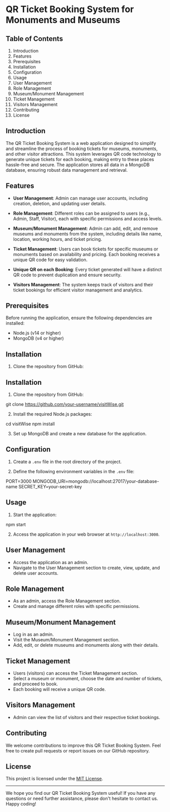 # QR Ticket Booking System for Monuments and Museums



## Table of Contents
1. Introduction
2. Features
3. Prerequisites
4. Installation
5. Configuration
6. Usage
7. User Management
8. Role Management
9. Museum/Monument Management
10. Ticket Management
11. Visitors Management
12. Contributing
13. License

## Introduction

The QR Ticket Booking System is a web application designed to simplify and streamline the process of booking tickets for museums, monuments, and other visitor attractions. This system leverages QR code technology to generate unique tickets for each booking, making entry to these places hassle-free and secure. The application stores all data in a MongoDB database, ensuring robust data management and retrieval.

## Features

- **User Management**: Admin can manage user accounts, including creation, deletion, and updating user details.

- **Role Management**: Different roles can be assigned to users (e.g., Admin, Staff, Visitor), each with specific permissions and access levels.

- **Museum/Monument Management**: Admin can add, edit, and remove museums and monuments from the system, including details like name, location, working hours, and ticket pricing.

- **Ticket Management**: Users can book tickets for specific museums or monuments based on availability and pricing. Each booking receives a unique QR code for easy validation.

- **Unique QR on each Booking**: Every ticket generated will have a distinct QR code to prevent duplication and ensure security.

- **Visitors Management**: The system keeps track of visitors and their ticket bookings for efficient visitor management and analytics.

## Prerequisites

Before running the application, ensure the following dependencies are installed:

- Node.js (v14 or higher)
- MongoDB (v4 or higher)

## Installation

1. Clone the repository from GitHub:


## Installation

1. Clone the repository from GitHub:

git clone https://github.com/your-username/visitWise.git

2. Install the required Node.js packages:

cd visitWise
npm install

3. Set up MongoDB and create a new database for the application.

## Configuration

1. Create a `.env` file in the root directory of the project.

2. Define the following environment variables in the `.env` file:

PORT=3000
MONGODB_URI=mongodb://localhost:27017/your-database-name
SECRET_KEY=your-secret-key

## Usage

1. Start the application:

npm start

2. Access the application in your web browser at `http://localhost:3000`.

## User Management

- Access the application as an admin.
- Navigate to the User Management section to create, view, update, and delete user accounts.

## Role Management

- As an admin, access the Role Management section.
- Create and manage different roles with specific permissions.

## Museum/Monument Management

- Log in as an admin.
- Visit the Museum/Monument Management section.
- Add, edit, or delete museums and monuments along with their details.

## Ticket Management

- Users (visitors) can access the Ticket Management section.
- Select a museum or monument, choose the date and number of tickets, and proceed to book.
- Each booking will receive a unique QR code.

## Visitors Management

- Admin can view the list of visitors and their respective ticket bookings.

## Contributing

We welcome contributions to improve this QR Ticket Booking System. Feel free to create pull requests or report issues on our GitHub repository.

## License

This project is licensed under the [MIT License](https://opensource.org/licenses/MIT).


---

We hope you find our QR Ticket Booking System useful! If you have any questions or need further assistance, please don't hesitate to contact us. Happy coding!


